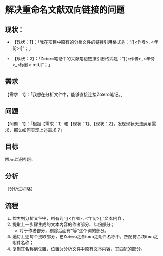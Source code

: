# 解决重命名文献双向链接的问题





## 现状：



- 【现状：1】：「我在项目中原有的分析文件的链接引用格式是：“\[\[<作者>, <年份>\]\]”；」

- 【现状：2】：「Zotero笔记中的文献笔记链接引用格式是：“\[\[<作者>\_<年份>\_<标题>.md\]\]”；」



## 需求

【需求：1】：「我想在分析文件中，能够直接连接Zotero笔记。」



## 问题

【问题：1】：「根据【需求：1】和【现状：1】、【现状：2】，发现现状无法满足需求，那么如何实现上述需求？」



## 目标

解决上述问题。



## 分析

（分析过程略）



## 流程

1. 检索到分析文件中，所有的“\[\[<作者>, <年份>\]\]”文本内容；
1. 提取上一步骤生成的文本内容的作者部分、年份部分；
   - 对于作者部分，剔除后面有“等”这个词的部分。
1. 遍历上述每个提取部分，在Zotero之各item之附件名称中，匹配符合项item之附件名称；
1. 复制其名称到位置，位置为分析文件中原有文本内容，其匹配的部分。



